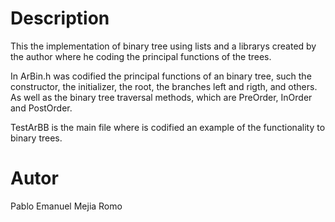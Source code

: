 # Description 
This the implementation of binary tree using lists and a librarys created by the author where he coding the principal functions of the trees.

In ArBin.h  was codified the principal functions of an binary tree, such the constructor, the initializer, the root, the branches left and rigth, and others. As well as the binary tree traversal methods, which are PreOrder, InOrder and PostOrder. 

TestArBB is the main file where is codified an example of the functionality to binary trees.

# Autor
Pablo Emanuel Mejia Romo
